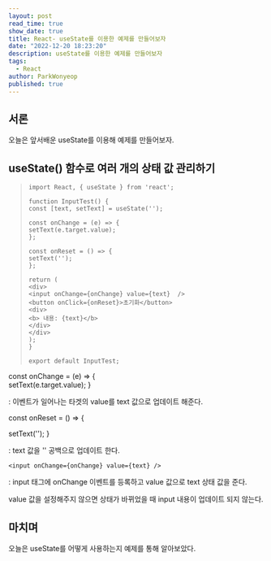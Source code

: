 ```yaml
---
layout: post
read_time: true
show_date: true
title: React- useState를 이용한 예제를 만들어보자
date: "2022-12-20 18:23:20"
description: useState를 이용한 예제를 만들어보자
tags:
  - React
author: ParkWonyeop
published: true
---
```

## 서론

오늘은 앞서배운 useState를 이용해 예제를 만들어보자.  

## useState() 함수로 여러 개의 상태 값 관리하기

> `import React, { useState } from 'react';`  
>   
> `function InputTest() {`  
>   `const [text, setText] = useState('');`  
>   
>   `const onChange = (e) => {`  
>     `setText(e.target.value);`  
>   `};`  
>   
>   `const onReset = () => {`  
>     `setText('');`  
>   `};`  
>   
>   `return (`  
>     `<div>`  
>       `<input onChange={onChange} value={text}  />`  
>       `<button onClick={onReset}>초기화</button>`  
>       `<div>`  
>         `<b> 내용: {text}</b>`  
>       `</div>`  
>     `</div>`  
>  `);`  
> `}`  
>
> `export default InputTest;`  

const onChange = (e) => {  
    setText(e.target.value); }  

: 이벤트가 일어나는 타겟의 value를 text 값으로 업데이트 해준다.  

const onReset = () => {  
  
  setText(''); }  

: text 값을 '' 공백으로 업데이트 한다.  

`<input onChange={onChange} value={text} />`  

: input 태그에 onChange 이벤트를 등록하고 value 값으로 text 상태 값을 준다.  

value 값을 설정해주지 않으면 상태가 바뀌었을 때 input 내용이 업데이트 되지 않는다.  

## 마치며

오늘은 useState를 어떻게 사용하는지 예제를 통해 알아보았다.  